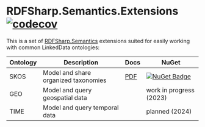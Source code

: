 # RDFSharp.Semantics.Extensions [![codecov](https://codecov.io/gh/mdesalvo/RDFSharp.Semantics.Extensions/branch/master/graph/badge.svg?token=ToNB0SAtVt)](https://codecov.io/gh/mdesalvo/RDFSharp.Semantics.Extensions)

This is a set of <a href="https://github.com/mdesalvo/RDFSharp.Semantics">RDFSharp.Semantics</a> extensions suited for easily working with common LinkedData ontologies: 


|Ontology|Description|Docs|NuGet|
|---|---|---|---|
|SKOS|Model and share organized taxonomies|[PDF](https://github.com/mdesalvo/RDFSharp.Semantics.Extensions/releases/download/v3.3.2/RDFSharp.Semantics.Extensions.SKOS-3.3.2.pdf)|[![NuGet Badge](https://buildstats.info/nuget/RDFSharp.Semantics.Extensions.SKOS)](https://www.nuget.org/packages/RDFSharp.Semantics.Extensions.SKOS)|
|GEO|Model and query geospatial data||work in progress (2023)|
|TIME|Model and query temporal data||planned (2024)|
